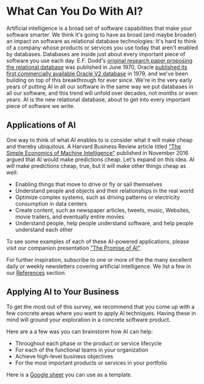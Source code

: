 # What Can You Do With AI?

Artificial intelligence is a broad set of software capabilities that make your software smarter. We think it's going to have as broad (and maybe broader) an impact on software as relational database technologies: It's hard to think of a company whose products or services you use today that aren't enabled by databases. Databases are inside just about every important piece of software you use each day. E.F. Dodd's [original research paper proposing the relational database](https://www.seas.upenn.edu/~zives/03f/cis550/codd.pdf) was published in June 1970, Oracle [published its first commercially available Oracle V2 database](https://docs.oracle.com/database/121/CNCPT/intro.htm#CNCPT88784) in 1979, and we've been building on top of this breakthrough for ever since. We're in the very early years of putting AI in all our software in the same way we put databases in all our software, and this trend will unfold over decades, not months or even years. AI is the new relational database, about to get into every important piece of software we write.

## Applications of AI

One way to think of what AI enables to is consider what it will make cheap and thereby ubiquitous. A Harvard Business Review article titled ["The Simple Economics of Machine Intelligence"](https://hbr.org/2016/11/the-simple-economics-of-machine-intelligence) published in November 2016 argued that AI would make predictions cheap. Let's expand on this idea. AI will make predictions cheap, true, but it will make other things cheap as well:
* Enabling things that move to drive or fly or sail themselves
* Understand people and objects and their relationships in the real world
* Optimize complex systems, such as driving patterns or electricity consumption in data centers
* Create content, such as newspaper articles, tweets, music, Websites, movie trailers, and eventually entire movies
* Understand people, help people understand software, and help people understand each other

To see some examples of each of these AI-powered applications, please visit our companion presentation ["The Promise of AI"](https://vimeo.com/215926017).

For further inspiration, subscribe to one or more of the the many excellent daily or weekly newsletters covering artificial intelligence. We list a few in our [References](/docs/reference/links) section.

## Applying AI to Your Business

To get the most out of this survey, we recommend that you come up with a few concrete areas where you want to apply AI techniques. Having these in mind will ground your exploration in a concrete software product.

Here are a a few was you can brainstorm how AI can help:
* Throughout each phase or the product or service lifecycle
* For each of the functional teams in your organization
* Achieve high-level business objectives
* For the most important products or services in your portfolio

Here is a [Google sheet](https://docs.google.com/spreadsheets/d/1BFQpi8fhUxisUOyUi0-Sw-KRGaJsHOjU507v6539AMk/) you can use as a template.
